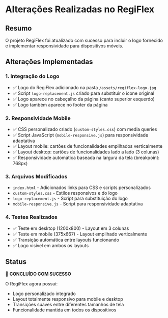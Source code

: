 # Alterações Realizadas no RegiFlex

## Resumo
O projeto RegiFlex foi atualizado com sucesso para incluir o logo fornecido e implementar responsividade para dispositivos móveis.

## Alterações Implementadas

### 1. Integração do Logo
- ✅ Logo do RegiFlex adicionado na pasta `/assets/regiflex-logo.jpg`
- ✅ Script `logo-replacement.js` criado para substituir o ícone original
- ✅ Logo aparece no cabeçalho da página (canto superior esquerdo)
- ✅ Logo também aparece no footer da página

### 2. Responsividade Mobile
- ✅ CSS personalizado criado (`custom-styles.css`) com media queries
- ✅ Script JavaScript (`mobile-responsive.js`) para responsividade adaptativa
- ✅ Layout mobile: cartões de funcionalidades empilhados verticalmente
- ✅ Layout desktop: cartões de funcionalidades lado a lado (3 colunas)
- ✅ Responsividade automática baseada na largura da tela (breakpoint: 768px)

### 3. Arquivos Modificados
- `index.html` - Adicionados links para CSS e scripts personalizados
- `custom-styles.css` - Estilos responsivos e do logo
- `logo-replacement.js` - Script para substituição do logo
- `mobile-responsive.js` - Script para responsividade adaptativa

### 4. Testes Realizados
- ✅ Teste em desktop (1200x800) - Layout em 3 colunas
- ✅ Teste em mobile (375x667) - Layout empilhado verticalmente
- ✅ Transição automática entre layouts funcionando
- ✅ Logo visível em ambos os layouts

## Status
🎉 **CONCLUÍDO COM SUCESSO**

O RegiFlex agora possui:
- Logo personalizado integrado
- Layout totalmente responsivo para mobile e desktop
- Transições suaves entre diferentes tamanhos de tela
- Funcionalidade mantida em todos os dispositivos

